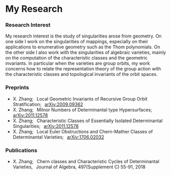 <head>
<h1>My Research</h1>
</head>
<body>
<h3>
Research Interest
</h3>
<p>
My research interest is the study of singularities arose from geometry. On one side I work on  the singularities of  mappings, especially on their applications to enumerative geometry such as the Thom polynomials.
On the other side I also work with the singularities of algebraic varieties, mainly on
the computation of the characteristic classes and the geometric invariants. In particular when the varieties are group  orbits, my work concerns
how to relate the  representation theory of the group action with the characteristic classes and topological invariants of the orbit spaces. 
</p>
<ul>
</ul>  
<h3>
 Preprints
</h3>
<ul>
 <li>
 X. Zhang; &#8201 Local Geometric Invariants of Recursive Group Orbit Stratification;  &#8201 <a href="https://arxiv.org/abs/2009.09362" >arXiv:2009.09362</a> 
 </li>
  <li>
X. Zhang; &#8201 Milnor Numbers of Determinantal type Hypersurfaces; &#8201 <a href="https://arxiv.org/abs/2011.12578">arXiv:2011.12578</a> 
  </li>
 <li>
X. Zhang; &#8201 Characteristic Classes of Essentially Isolated Determinantal Singularities;  &#8201 <a href="https://arxiv.org/abs/2011.12578" >arXiv:2011.12578</a> 
</li>
<li>
X. Zhang; &#8201 Local Euler Obstructions and Chern-Mather Classes of Determinantal Varieties;  &#8201 <a href="https://arxiv.org/abs/1706.02032" >arXiv:1706.02032</a> 
</li>
</ul> 
<h3>
Publications
</h3>
<ul>
<li>
X. Zhang; &#8201 Chern classes and Characteristic Cycles of Determinantal Varieties, &#8201 Journal of Algebra, 497(Supplement C) 55-91, 2018 
</li>
</ul>  
</body>
</html>
